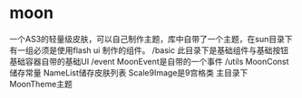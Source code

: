 moon
====

一个AS3的轻量级皮肤，可以自己制作主题，库中自带了一个主题，在sun目录下有一组必须是使用flash ui 制作的组件。
/basic
此目录下是基础组件与基础按钮基础容器自带的基础UI
/event
MoonEvent是自带的一个事件
/utils
MoonConst储存常量
NameList储存皮肤列表
Scale9Image是9宫格类
主目录下
MoonTheme主题
